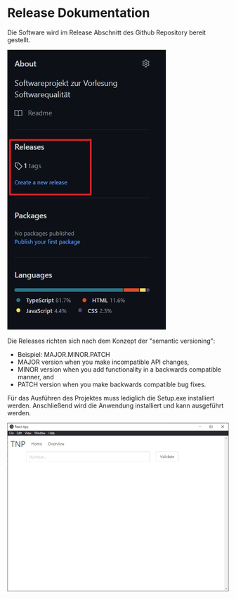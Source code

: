# Release Dokumentation 

Die Software wird im Release Abschnitt des Github Repository bereit gestellt.

![Release_Bereich_Github](releases.jpg)

Die Releases richten sich nach dem Konzept der "semantic versioning":
* Beispiel: MAJOR.MINOR.PATCH
* MAJOR version when you make incompatible API changes,
* MINOR version when you add functionality in a backwards compatible manner, and
* PATCH version when you make backwards compatible bug fixes.

Für das Ausführen des Projektes muss lediglich die Setup.exe installiert werden.
Anschließend wird die Anwendung installiert und kann ausgeführt werden.

![View](View.jpg)